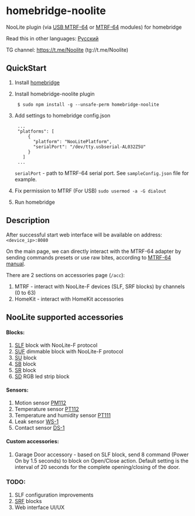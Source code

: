 # homebridge-noolite

NooLite plugin (via [USB MTRF-64](https://www.noo.com.by/mtrf-64-usb.html) or [МТRF-64](https://www.noo.com.by/mtrf-64.html) modules) for homebridge

Read this in other languages: [Русский](https://github.com/AlekseevAV/homebridge-noolite/blob/master/README.ru.md)

TG channel: https://t.me/Noolite (tg://t.me/Noolite)

## QuickStart

1. Install [homebridge](https://github.com/nfarina/homebridge)
2. Install homebridge-noolite plugin 

        $ sudo npm install -g --unsafe-perm homebridge-noolite
   
3. Add settings to homebridge config.json

        ...
        "platforms": [
            {
              "platform": "NooLitePlatform",
              "serialPort": "/dev/tty.usbserial-AL032Z5U"
            }
          ]
        ...
 
    `serialPort` - path to MTRF-64 serial port. See `sampleConfig.json` file for example.

4. Fix permission to MTRF (For USB)
`sudo usermod -a -G dialout `
5. Run homebridge

## Description

After successful start web interface will be available on address: `<device_ip>:8080`

On the main page, we can directly interact with the MTRF-64 adapter by sending commands presets or use raw bites, 
according to [MTRF-64 manual](https://www.noo.com.by/assets/files/PDF/MTRF-64-USB.pdf).

There are 2 sections оn accessories page (`/acc`):

1. MTRF - interact with NooLite-F devices (SLF, SRF blocks) by channels (0 to 63) 
2. HomeKit - interact with HomeKit accessories 

## NooLite supported accessories

#### Blocks:
1. [SLF](https://www.noo.com.by/slf-1-300.html) block with NooLite-F protocol
2. [SUF](https://www.noo.com.by/silovoj-blok-suf-1-300.html) dimmable block with NooLite-F protocol
3. [SU](https://www.noo.com.by/su111-200.html) block
4. [SB](https://www.noo.com.by/silovoj-blok-sb111-150.html) block
5. [SR](https://www.noo.com.by/silovoj-blok-sr211-2k0.html) block
6. [SD](https://www.noo.com.by/silovoj-blok-SD111-180.html) RGB led strip block

#### Sensors:
1. Motion sensor [PM112](https://www.noo.com.by/pm112-sensor.html)
2. Temperature sensor [PT112](https://www.noo.com.by/pt112.html)
3. Temperature and humidity sensor [PT111](https://www.noo.com.by/pt111.html)
4. Leak sensor [WS-1](https://www.noo.com.by/datchik-protechki-ws-1.html)
5. Contact sensor [DS-1](https://www.noo.com.by/datchik-otkryitiyazakryitiya-ds-1.html)

#### Custom accessories:
1. Garage Door accessory - based on SLF block, send 8 command (Power On by 1.5 seconds) to block on Open/Close action.
   Default setting is the interval of 20 seconds for the complete opening/closing of the door.

### TODO:
1. SLF configuration improvements
2. [SRF](https://www.noo.com.by/srf-10-1000.html) blocks
4. Web interface UI/UX
